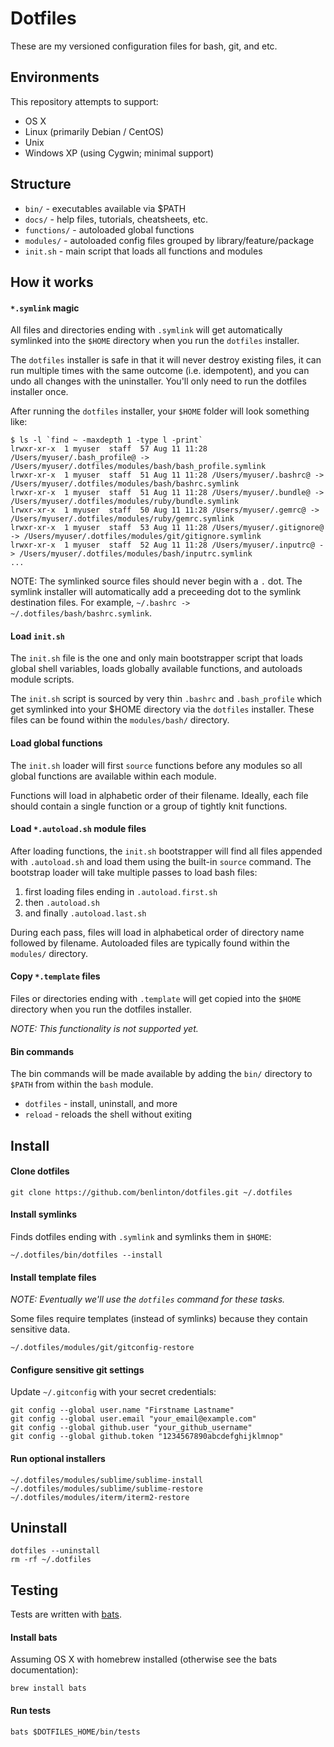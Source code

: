 # Dotfiles

These are my versioned configuration files for bash, git, and etc.


## Environments

This repository attempts to support:

* OS X
* Linux (primarily Debian / CentOS)
* Unix
* Windows XP (using Cygwin; minimal support)


## Structure

* `bin/` - executables available via $PATH
* `docs/` - help files, tutorials, cheatsheets, etc.
* `functions/` - autoloaded global functions
* `modules/` - autoloaded config files grouped by library/feature/package
* `init.sh` - main script that loads all functions and modules


## How it works

#### `*.symlink` magic

All files and directories ending with `.symlink` will get automatically
symlinked into the `$HOME` directory when you run the `dotfiles` installer.

The `dotfiles` installer is safe in that it will never destroy existing files,
it can run multiple times with the same outcome (i.e. idempotent), and you can
undo all changes with the uninstaller. You'll only need to run the dotfiles
installer once.

After running the `dotfiles` installer, your `$HOME` folder will look something
like:

    $ ls -l `find ~ -maxdepth 1 -type l -print`
    lrwxr-xr-x  1 myuser  staff  57 Aug 11 11:28 /Users/myuser/.bash_profile@ -> /Users/myuser/.dotfiles/modules/bash/bash_profile.symlink
    lrwxr-xr-x  1 myuser  staff  51 Aug 11 11:28 /Users/myuser/.bashrc@ -> /Users/myuser/.dotfiles/modules/bash/bashrc.symlink
    lrwxr-xr-x  1 myuser  staff  51 Aug 11 11:28 /Users/myuser/.bundle@ -> /Users/myuser/.dotfiles/modules/ruby/bundle.symlink
    lrwxr-xr-x  1 myuser  staff  50 Aug 11 11:28 /Users/myuser/.gemrc@ -> /Users/myuser/.dotfiles/modules/ruby/gemrc.symlink
    lrwxr-xr-x  1 myuser  staff  53 Aug 11 11:28 /Users/myuser/.gitignore@ -> /Users/myuser/.dotfiles/modules/git/gitignore.symlink
    lrwxr-xr-x  1 myuser  staff  52 Aug 11 11:28 /Users/myuser/.inputrc@ -> /Users/myuser/.dotfiles/modules/bash/inputrc.symlink
    ...

NOTE: The symlinked source files should never begin with a `.` dot. The symlink
installer will automatically add a preceeding dot to the symlink destination files.
For example, `~/.bashrc -> ~/.dotfiles/bash/bashrc.symlink`.

#### Load `init.sh`

The `init.sh` file is the one and only main bootstrapper script that loads
global shell variables, loads globally available functions, and autoloads
module scripts.

The `init.sh` script is sourced by very thin `.bashrc` and `.bash_profile` which
get symlinked into your $HOME directory via the `dotfiles` installer.  These
files can be found within the `modules/bash/` directory.

#### Load global functions

The `init.sh` loader will first `source` functions before any modules so all
global functions are available within each module.

Functions will load in alphabetic order of their filename. Ideally, each file
should contain a single function or a group of tightly knit functions.

#### Load `*.autoload.sh` module files

After loading functions, the `init.sh` bootstrapper will find all files appended
with `.autoload.sh` and load them using the built-in `source` command. The
bootstrap loader will take multiple passes to load bash files:

1. first loading files ending in `.autoload.first.sh`
2. then `.autoload.sh`
3. and finally `.autoload.last.sh`

During each pass, files will load in alphabetical order of directory name
followed by filename. Autoloaded files are typically found within the `modules/`
directory.

#### Copy `*.template` files

Files or directories ending with `.template` will get copied into the `$HOME`
directory when you run the dotfiles installer.

_NOTE: This functionality is not supported yet._

#### Bin commands

The bin commands will be made available by adding the `bin/` directory to
`$PATH` from within the `bash` module.

* `dotfiles` - install, uninstall, and more
* `reload` - reloads the shell without exiting



## Install

#### Clone dotfiles

    git clone https://github.com/benlinton/dotfiles.git ~/.dotfiles

#### Install symlinks

Finds dotfiles ending with `.symlink` and symlinks them in `$HOME`:

    ~/.dotfiles/bin/dotfiles --install

#### Install template files

_NOTE: Eventually we'll use the `dotfiles` command for these tasks._

Some files require templates (instead of symlinks) because they contain
sensitive data.

    ~/.dotfiles/modules/git/gitconfig-restore

#### Configure sensitive git settings

Update `~/.gitconfig` with your secret credentials:

    git config --global user.name "Firstname Lastname"
    git config --global user.email "your_email@example.com"
    git config --global github.user "your_github_username"
    git config --global github.token "1234567890abcdefghijklmnop"

#### Run optional installers

    ~/.dotfiles/modules/sublime/sublime-install
    ~/.dotfiles/modules/sublime/sublime-restore
    ~/.dotfiles/modules/iterm/iterm2-restore


## Uninstall

    dotfiles --uninstall
    rm -rf ~/.dotfiles


## Testing

Tests are written with [bats](https://github.com/sstephenson/bats).

#### Install bats

Assuming OS X with homebrew installed (otherwise see the bats documentation):

    brew install bats

#### Run tests

    bats $DOTFILES_HOME/bin/tests
